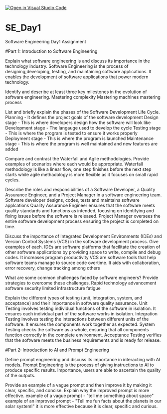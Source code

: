 [![Open in Visual Studio Code](https://classroom.github.com/assets/open-in-vscode-2e0aaae1b6195c2367325f4f02e2d04e9abb55f0b24a779b69b11b9e10269abc.svg)](https://classroom.github.com/online_ide?assignment_repo_id=18502262&assignment_repo_type=AssignmentRepo)
# SE_Day1
Software Engineering Day1 Assignment

#Part 1: Introduction to Software Engineering

Explain what software engineering is and discuss its importance in the technology industry.
Software Engineering is the process of designing,developing, testing, and maintaining software applications. 
It enables the development of software applications that power modern technology.

Identify and describe at least three key milestones in the evolution of software engineering.
Mastering complexity
Mastering machines
mastering process

List and briefly explain the phases of the Software Development Life Cycle.
Planning - It defines the project goals of the software development
Design stage - This is where developers design how the software will look like
Development stage - The langauge used to develop the cycle
Testing stage - This is where the program is tested to ensure it works properly
Deployment stage - This is where the program is launched
Maintenance stage - This is where the program is well maintained and new features are added 

Compare and contrast the Waterfall and Agile methodologies. Provide examples of scenarios where each would be appropriate.
Waterfall methodology is like a linear flow, one step finishes before the next step starts while agile methadology is more flexible as it focuses on small rapid cycles.

Describe the roles and responsibilities of a Software Developer, a Quality Assurance Engineer, and a Project Manager in a software engineering team.
Software developer designs, codes, tests and maintains software applcations
Quality Assurance Engineer ensures that the software meets quality standards and functions as intended, focusing on identifying and fixing issues before the software is released.
Project Manager oversees the entire software development process ensuring the project is completed on time.

Discuss the importance of Integrated Development Environments (IDEs) and Version Control Systems (VCS) in the software development process. Give examples of each.
IDEs are software platforms that facilitate the creation of other software applications by providing space to write, compile and debug codes. It increases program productivity
VCS are software tools that help software teams manage to source code overtime. It aids with collaboration, error recovery, change tracking among others

What are some common challenges faced by software engineers? Provide strategies to overcome these challenges.
Rapid technology advancement
software security
limited infrastructure
fatigue

Explain the different types of testing (unit, integration, system, and acceptance) and their importance in software quality assurance.
Unit Testing involves testing individual functions of the software in isolation. It ensures each individual part of the software works in isolation.
Integration Testing involves  testing the interactions between different units of the software. It ensures the components work together as expected.
System Testing checks the software as a whole, ensuring that all components function correctly in the complete environment.
Acceptance Testing verifies that the software meets the business requirements and is ready for release.


#Part 2: Introduction to AI and Prompt Engineering


Define prompt engineering and discuss its importance in interacting with AI models.
Prompt Engineering is the process of giving instructions to AI to produce specific results.
Importance, users are able to ascertain the quality of the outputs.

Provide an example of a vague prompt and then improve it by making it clear, specific, and concise. Explain why the improved prompt is more effective.
example of a vague prompt - "tell me something about space"
example of an improved prompt - "Tell me fun facts about the planets in our solar system!"
it is more effective because it is clear, specific and curious.

